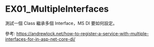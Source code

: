 ﻿# EX01_MultipleInterfaces

測試一個 Class 繼承多個 Interface，MS DI 要如何設定。

參考:
https://andrewlock.net/how-to-register-a-service-with-multiple-interfaces-for-in-asp-net-core-di/
